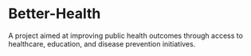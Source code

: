 # Better-Health
A project aimed at improving public health outcomes through access to healthcare, education, and disease prevention initiatives.
